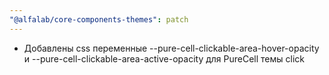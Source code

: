 ```yaml
---
"@alfalab/core-components-themes": patch
---
```


- Добавлены css переменные --pure-cell-clickable-area-hover-opacity и --pure-cell-clickable-area-active-opacity для PureCell темы click 
